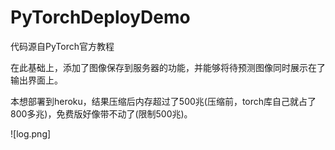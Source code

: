 # PyTorchDeployDemo

代码源自PyTorch官方教程

在此基础上，添加了图像保存到服务器的功能，并能够将待预测图像同时展示在了输出界面上。

本想部署到heroku，结果压缩后内存超过了500兆(压缩前，torch库自己就占了800多兆)，免费版好像带不动了(限制500兆)。

![log.png]

